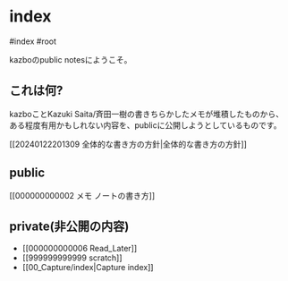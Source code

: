 
# index 
#index #root

kazboのpublic notesにようこそ。

## これは何?

kazboことKazuki Saita/斉田一樹の書きちらかしたメモが堆積したものから、ある程度有用かもしれない内容を、publicに公開しようとしているものです。

[[20240122201309 全体的な書き方の方針|全体的な書き方の方針]]
## public
[[000000000002 メモ ノートの書き方]]

## private(非公開の内容)
- [[000000000006 Read_Later]] 
- [[999999999999 scratch]] 
- [[00_Capture/index|Capture index]] 